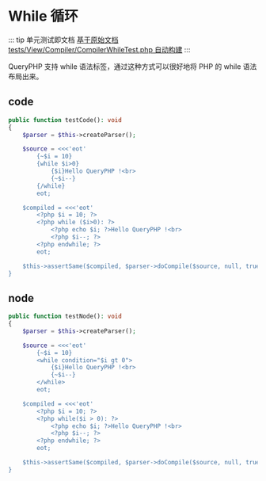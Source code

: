 # While 循环

::: tip 单元测试即文档
[基于原始文档 tests/View/Compiler/CompilerWhileTest.php 自动构建](https://github.com/hunzhiwange/framework/blob/master/tests/View/Compiler/CompilerWhileTest.php)
:::
    
QueryPHP 支持 while 语法标签，通过这种方式可以很好地将 PHP 的 while 语法布局出来。


## code


``` php
public function testCode(): void
{
    $parser = $this->createParser();

    $source = <<<'eot'
        {~$i = 10}
        {while $i>0}
            {$i}Hello QueryPHP !<br>
            {~$i--}
        {/while}
        eot;

    $compiled = <<<'eot'
        <?php $i = 10; ?>
        <?php while ($i>0): ?>
            <?php echo $i; ?>Hello QueryPHP !<br>
            <?php $i--; ?>
        <?php endwhile; ?>
        eot;

    $this->assertSame($compiled, $parser->doCompile($source, null, true));
}
```
    

## node


``` php
public function testNode(): void
{
    $parser = $this->createParser();

    $source = <<<'eot'
        {~$i = 10}
        <while condition="$i gt 0">
            {$i}Hello QueryPHP !<br>
            {~$i--}
        </while>
        eot;

    $compiled = <<<'eot'
        <?php $i = 10; ?>
        <?php while($i > 0): ?>
            <?php echo $i; ?>Hello QueryPHP !<br>
            <?php $i--; ?>
        <?php endwhile; ?>
        eot;

    $this->assertSame($compiled, $parser->doCompile($source, null, true));
}
```